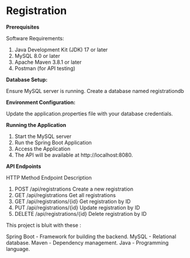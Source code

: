 # Registration

**Prerequisites**

Software Requirements:

1. Java Development Kit (JDK) 17 or later
2. MySQL 8.0 or later
3. Apache Maven 3.8.1 or later
4. Postman (for API testing)
   
**Database Setup:**

  Ensure MySQL server is running.
  Create a database named registrationdb

**Environment Configuration:**

  Update the application.properties file with your database credentials.

**Running the Application**
  
  1. Start the MySQL server
  2. Run the Spring Boot Application
  3. Access the Application
  4. The API will be available at http://localhost:8080.

**API Endpoints**

   HTTP       Method	Endpoint	          Description
1. POST	     /api/registrations	        Create a new registration
2. GET	     /api/registrations	        Get all registrations
3. GET	     /api/registrations/{id}	  Get registration by ID
4. PUT	     /api/registrations/{id}	  Update registration by ID
5. DELETE	  /api/registrations/{id}	  Delete registration by ID


This project is bluit with these :

Spring Boot - Framework for building the backend.
MySQL - Relational database.
Maven - Dependency management.
Java - Programming language.



  
